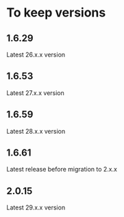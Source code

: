 # To keep versions

## 1.6.29

Latest 26.x.x version

## 1.6.53

Latest 27.x.x version

## 1.6.59

Latest 28.x.x version

## 1.6.61

Latest release before migration to 2.x.x

## 2.0.15

Latest 29.x.x version
